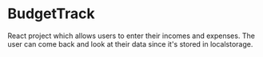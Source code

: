 # BudgetTrack
 React project which allows users to enter their incomes and expenses. The user can come back and look at their data since it's stored in localstorage.
